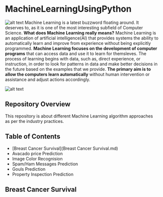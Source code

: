 # MachineLearningUsingPython
![alt text](https://github.com/suchit-insaid/Python-Machine-Learning-Projects/blob/main/image/banner.png)
Machine Learning is a latest buzzword floating around. It deserves to, as it is one of the most interesting subfield of Computer Science.
**What does Machine Learning really means?**
Machine Learning is an application of artificial intelligence(AI) that provides systems the ability to automatically learn and improve from experience without being explicitly programmed.
**Machine Learning focuses on the development of computer programs** that can access data and use it to learn for themsleves.
The process of learning begins with data, such as, direct experience, or instruction, in order to look for patterns in data and make better decisions in the future based on the examples that we provide. **The primary aim is to allow the computers learn automatically** without human intervention or assistance and adjust actions accordingly.

![alt text](https://github.com/suchit-insaid/Python-Machine-Learning-Projects/blob/main/image/mlflow.png)

## Repository Overview

This repository is about different Machine Learning algorithm approaches as per the industry practices.

## Table of Contents

* [Breast Cancer Survival](Breast Cancer Survival.md)
* Avacado price Prediction
* Image Color Recognision
* Spam/Ham Messages Prediction
* Gouls Prediction
* Property Inspection Prediction

## Breast Cancer Survival
